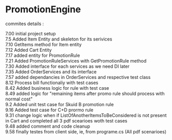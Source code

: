 # PromotionEngine

commites details :

7.00 initial project setup   
7.5 Added Item Entity and skeleton for its serivices    
7.10 GetItems method for Item entity     
7.12 Added Cart Entity   
7.17 added entity for PromotionRule   
7.21 Added PromotionRuleServices with GetPromotionRule method   
7.30 Added interface for each services as we need DI later   
7.35 Added OrderServices and its interface   
7.57 added dependancies in OrderServices and respective test class   
8.12 Process bill functionaliy with test cases    
8.42 Added business logic for rule with test case   
8.49 added logic for "remaining items after promo rule should process with normal cost"    
9.2 Added unit test case for Skuid B promotion rule   
9.16 Added test case for C+D prormo rule   
9.31 change logic when if ListOfAnotherItemsToBeConsidered is not present in Cart and completed all 3 pdf scearioes woth test cases   
9.48 added comment and code cleanup   
9.58 finally testes from client side, ie, from programe.cs (All pdf scenarioes)   
